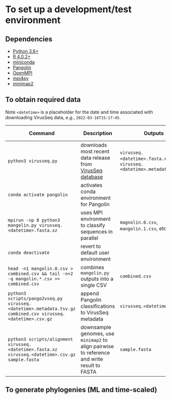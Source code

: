 # To set up a development/test environment

## Dependencies
* [Python 3.6+](https://www.python.org/downloads/)
* [R 4.0.2+](https://cran.r-project.org/)
* [miniconda](https://docs.conda.io/en/latest/miniconda.html)
* [Pangolin](https://github.com/cov-lineages/pangolin)
* [OpenMPI](https://www.open-mpi.org/)
* [mpi4py](https://mpi4py.readthedocs.io/en/stable/)
* [minimap2](https://github.com/lh3/minimap2)

## To obtain required data

Note `<datetime>` is a placeholder for the date and time associated with downloading VirusSeq data, *e.g.*, `2022-03-16T15:17:45`.

| Command | Description | Outputs | Expected time |
|---------|-------------|---------|---------------|
| `python3 virusseq.py` | downloads most recent data release from [VirusSeq database](https://virusseq-dataportal.ca/) | `virusseq.<datetime>.fasta.xz` and `virusseq.<datetime>.metadata.tsv.gz` | ~15 minutes |
| `conda activate pangolin` | activates conda environment for Pangolin | | fast |
| `mpirun -np 8 python3 mangolin.py virusseq.<datetime>.fasta.xz` | uses MPI environment to classify sequences in parallel | `magnolin.0.csv`, `mangolin.1.csv`, etc. | ~30 minutes |
| `conda deactivate` | revert to default user environment | | fast |
| `head -n1 mangolin.0.csv > combined.csv && tail -n+2 -q mangolin.*.csv >> combined.csv` | combines `mangolin.py` outputs into a single CSV | `combined.csv` | fast |
| `python3 scripts/pango2vseq.py virusseq.<datetime>.metadata.tsv.gz combined.csv virusseq.<datetime>.csv.gz` | append Pangolin classifications to VirusSeq metadata | `virusseq.<datetime>.csv.gz` | 10 seconds |
| `python3 scripts/alignment virusseq.<datetime>.fasta.xz virusseq.<datetime>.csv.gz sample.fasta` | downsample genomes, use `minimap2` to align pairwise to reference and write result to FASTA | `sample.fasta` | ~2 minutes |

## To generate phylogenies (ML and time-scaled)

